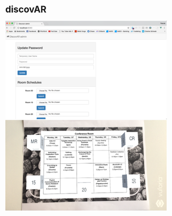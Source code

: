 # discovAR

![alt text](https://github.com/letspresto/discovAR/blob/master/images/interface.png?raw=true)
![alt text](https://github.com/letspresto/discovAR/blob/master/images/IMG_7976.PNG.png?raw=true)

